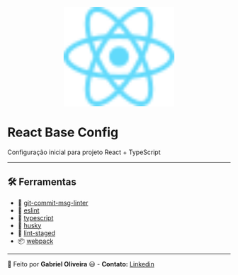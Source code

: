 <p align="center">
  <img src="./.github/logo-react.svg" width="250">
  <h1>React Base Config</h1>
</p>

Configuração inicial para projeto React + TypeScript

---

## :hammer_and_wrench: Ferramentas

- 🐸 [git-commit-msg-linter](https://www.npmjs.com/package/git-commit-msg-linter)
- 👺 [eslint](https://eslint.org/)
- 🦖 [typescript](https://www.typescriptlang.org/)
- 🐶 [husky](https://www.npmjs.com/package/husky)
- 🚫 [lint-staged](https://github.com/okonet/lint-staged)
- 📦 [webpack](https://webpack.js.org/)

---

:construction_worker: Feito por **Gabriel Oliveira** :smiley: - **Contato:** <a href="https://www.linkedin.com/in/gabriel-jos%C3%A9-de-oliveira-633962197/">Linkedin</a>

